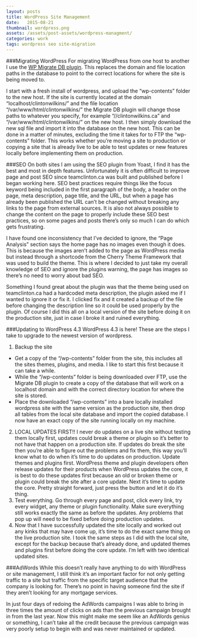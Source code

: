 ```yaml
---
layout: posts
title: WordPress Site Management
date:   2015-08-21
thumbnail: wordpress.png
assets: /assets/post-assets/wordpress-managment/
categories: work
tags: wordpress seo site-migration
---
```

###Migrating WordPress
For migrating WordPress from one host to another I use the <a href="https://wordpress.org/plugins/wp-migrate-db/" target="blank">WP Migrate DB plugin</a>. This replaces the domain and file location paths in the database to point to the correct locations for where the site is being moved to.

I start with a fresh install of wordpress, and upload the “wp-contents” folder to the new host. If the site is currently located at the domain “localhost/clintonwilkins/” and the file location “/var/www/html/clintonwilkins/” the Migrate DB plugin will change those paths to whatever you specify, for example “//clintonwilkins.ca” and “/var/www/html/clintonwilkins/” on the new host. I then simply download the new sql file and import it into the database on the new host. This can be done in a matter of minutes, excluding the time it takes for to FTP the “wp-contents” folder.
This works whether you’re moving a site to production or copying a site that is already live to be able to test updates or new features locally before implementing them on production.

###SEO
On both sites I am using the SEO plugin from Yoast, I find it has the best and most in depth features.
Unfortunately it is often difficult to improve page and post SEO since teamclinton.ca was built and published before I began working here. SEO best practices require things like the focus keyword being included in the first paragraph of the body, a header on the page, meta description, page title, and the URL, but when a page has already been published the URL can’t be changed without breaking any links to the page from external sources. It is also not always possible to change the content on the page to properly include these SEO best practices, so on some pages and posts there’s only so much I can do which gets frustrating.

I have found one inconsistency that I’ve decided to ignore, the “Page Analysis” section says the home page has no images even though it does. This is because the images aren’t added to the page as WordPress media but instead through a shortcode from the Cherry Theme Framework that was used to build the theme. This is where I decided to just take my overall knowledge of SEO and ignore the plugins warning, the page has images so there’s no need to worry about bad SEO.

Something I found great about the plugin was that the theme being used on teamclinton.ca had a hardcoded meta description, the plugin asked me if I wanted to ignore it or fix it. I clicked fix and it created a backup of the file before changing the description line so it could be used properly by the plugin. Of course I did this all on a local version of the site before doing it on the production site, just in case I broke it and ruined everything.

###Updating to WordPress 4.3
WordPress 4.3 is here! These are the steps I take to upgrade to the newest version of wordpress.

1. Backup the site
* Get a copy of the “/wp-contents” folder from the site, this includes all the sites themes, plugins, and media. I like to start this first because it can take a while.
* While the “/wp-contents” folder is being downloaded over FTP, use the Migrate DB plugin to create a copy of the database that will work on a localhost domain and with the correct directory location for where the site is stored.
* Place the downloaded “/wp-contents” into a bare locally installed wordpress site with the same version as the production site, then drop all tables from the local site database and import the copied database. I now have an exact copy of the site running locally on my machine.
2. LOCAL UPDATES FIRST!! I never do updates on a live site without testing them locally first, updates could break a theme or plugin so it’s better to not have that happen on a production site. If updates do break the site then you’re able to figure out the problems and fix them, this way you’ll know what to do when it’s time to do updates on production.
Update themes and plugins first. WordPress theme and plugin developers often release updates for their products when WordPress updates the core, it is best to do these updates first because an old or broken theme or plugin could break the site after a core update.
Next it’s time to update the core. Pretty straight forward, just press the button and let it do it’s thing.
3. Test everything. Go through every page and post, click every link, try every widget, any theme or plugin functionality. Make sure everything still works exactly the same as before the updates. Any problems that pop up will need to be fixed before doing production updates.
4. Now that I have successfully updated the site locally and worked out any kinks that may have come up, it’s time to do the exact same thing on the live production site. I took the same steps as I did with the local site, except for the backup because that’s already done, and updated themes and plugins first before doing the core update. I’m left with two identical updated sites.

###AdWords
While this doesn’t really have anything to do with WordPress or site management, I still think it’s an important factor for not only getting traffic to a site but traffic from the specific target audience that the company is looking for. There’s no point in having someone find the site if they aren’t looking for any mortgage services.

In just four days of redoing the AdWords campaigns I was able to bring in three times the amount of clicks on ads than the previous campaign brought in from the last year. Now this might make me seem like an AdWords genius or something, I can’t take all the credit because the previous campaign was very poorly setup to begin with and was never maintained or updated.
